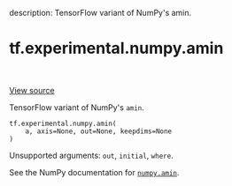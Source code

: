 description: TensorFlow variant of NumPy's amin.

<div itemscope itemtype="http://developers.google.com/ReferenceObject">
<meta itemprop="name" content="tf.experimental.numpy.amin" />
<meta itemprop="path" content="Stable" />
</div>

# tf.experimental.numpy.amin

<!-- Insert buttons and diff -->

<table class="tfo-notebook-buttons tfo-api nocontent" align="left">

</table>

<a target="_blank" href="/code/stable/tensorflow/python/ops/numpy_ops/np_array_ops.py">View source</a>



TensorFlow variant of NumPy's `amin`.

<pre class="devsite-click-to-copy prettyprint lang-py tfo-signature-link">
<code>tf.experimental.numpy.amin(
    a, axis=None, out=None, keepdims=None
)
</code></pre>



<!-- Placeholder for "Used in" -->

Unsupported arguments: `out`, `initial`, `where`.

See the NumPy documentation for [`numpy.amin`](https://numpy.org/doc/1.16/reference/generated/numpy.amin.html).
